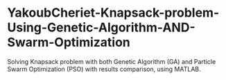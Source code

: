 # YakoubCheriet-Knapsack-problem-Using-Genetic-Algorithm-AND-Swarm-Optimization
Solving Knapsack problem with both Genetic Algorithm (GA) and Particle Swarm Optimization (PSO) with results comparison, using MATLAB.
